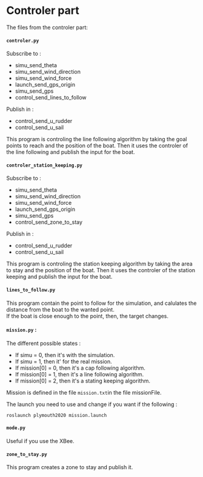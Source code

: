 # Controler part

The files from the controler part: 

#### `controler.py` 

Subscribe to :  
 + simu_send_theta  
 + simu_send_wind_direction  
 + simu_send_wind_force  
 + launch_send_gps_origin  
 + simu_send_gps  
 + control_send_lines_to_follow  
  
Publish in :  
 + control_send_u_rudder  
 + control_send_u_sail  

This program is controling the line following algorithm by taking the goal points to reach and the position of the boat. Then it uses the controler of the line following and publish the input for the boat.


#### `controler_station_keeping.py` 

Subscribe to :  
 + simu_send_theta  
 + simu_send_wind_direction  
 + simu_send_wind_force  
 + launch_send_gps_origin  
 + simu_send_gps  
 + control_send_zone_to_stay   
  
  Publish in :  
 + control_send_u_rudder  
 + control_send_u_sail  

This program is controling the station keeping algorithm by taking the area to stay and the position of the boat. Then it uses the controler of the station keeping and publish the input for the boat.


#### `lines_to_follow.py` 

This program contain the point to follow for the simulation, and calulates the distance from the boat to the wanted point.  
If the boat is close enough to the point, then, the target changes.


#### `mission.py` :

The different possible states :  
 - If simu = 0, then it's with the simulation.  
 - If simu = 1, then it' for the real mission.  
 - If mission[0] = 0, then it's a cap following algorithm.  
 - If mission[0] = 1, then it's a line following algorithm.  
 - If mission[0] = 2, then it's a stating keeping algorithm.  

Mission is defined in the file `mission.txt`in the file missionFile.

The launch you need to use and change if you want if the following :

    roslaunch plymouth2020 mission.launch 


#### `mode.py` 

Useful if you use the XBee. 


#### `zone_to_stay.py` 

 This program creates a zone to stay and publish it.

